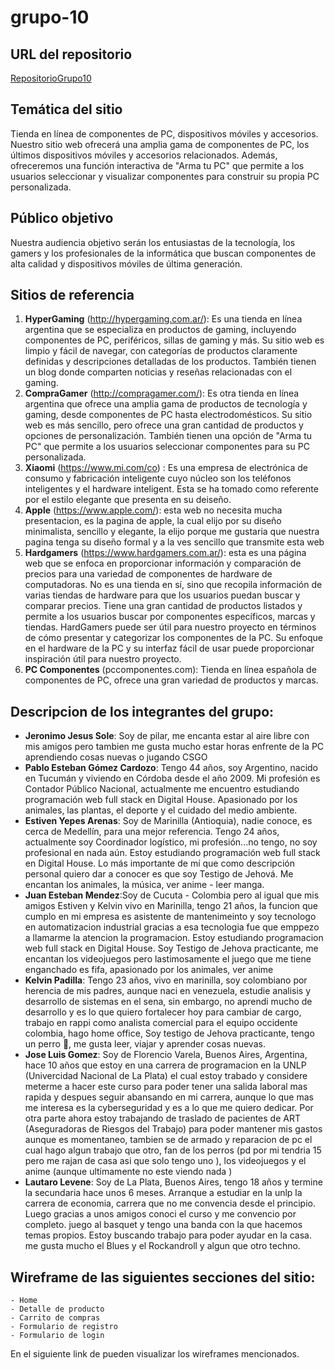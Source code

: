 # grupo-10

## URL del repositorio
[RepositorioGrupo10](https://github.com/0623CIFSNCN05LAED/grupo-10)

## Temática del sitio
Tienda en línea de componentes de PC, dispositivos móviles y accesorios.  
Nuestro sitio web ofrecerá una amplia gama de componentes de PC, los últimos dispositivos móviles y accesorios relacionados. Además, ofreceremos una función interactiva de "Arma tu PC" que permite a los usuarios seleccionar y visualizar componentes para construir su propia PC personalizada.

## Público objetivo
Nuestra audiencia objetivo serán los entusiastas de la tecnología, los gamers y los profesionales de la informática que buscan componentes de alta calidad y dispositivos móviles de última generación.

## Sitios de referencia
1. **HyperGaming** (http://hypergaming.com.ar/): Es una tienda en línea argentina que se especializa en productos de gaming, incluyendo componentes de PC, periféricos, sillas de gaming y más. Su sitio web es limpio y fácil de navegar, con categorías de productos claramente definidas y descripciones detalladas de los productos. También tienen un blog donde comparten noticias y reseñas relacionadas con el gaming.
2. **CompraGamer** (http://compragamer.com/): Es otra tienda en línea argentina que ofrece una amplia gama de productos de tecnología y gaming, desde componentes de PC hasta electrodomésticos. Su sitio web es más sencillo, pero ofrece una gran cantidad de productos y opciones de personalización. También tienen una opción de "Arma tu PC" que permite a los usuarios seleccionar componentes para su PC personalizada.
3. **Xiaomi** (https://www.mi.com/co) : Es una empresa de electrónica de consumo y fabricación inteligente cuyo núcleo son los teléfonos inteligentes y el hardware inteligent. Esta se ha tomado como referente por el estilo elegante que presenta en su deiseño.
4. **Apple** (https://www.apple.com/): esta web no necesita mucha presentacion, es la pagina de apple, la cual elijo por su diseño minimalista, sencillo y elegante, la elijo porque me gustaria que nuestra pagina tenga su diseño formal y a la ves sencillo que transmite esta web
5. **Hardgamers** (https://www.hardgamers.com.ar/): esta es una página web que se enfoca en proporcionar información y comparación de precios para una variedad de componentes de hardware de computadoras. No es una tienda en sí, sino que recopila información de varias tiendas de hardware para que los usuarios puedan buscar y comparar precios. Tiene una gran cantidad de productos listados y permite a los usuarios buscar por componentes específicos, marcas y tiendas.
HardGamers puede ser útil para nuestro proyecto en términos de cómo presentar y categorizar los componentes de la PC. Su enfoque en el hardware de la PC y su interfaz fácil de usar puede proporcionar inspiración útil para nuestro proyecto. 
6. **PC Componentes** (pccomponentes.com): Tienda en línea española de componentes de PC, ofrece una gran variedad de productos y marcas. 

## Descripcion de los integrantes del grupo:
* **Jeronimo Jesus Sole**: Soy de pilar, me encanta estar al aire libre con mis amigos pero tambien me gusta mucho estar horas enfrente de la PC aprendiendo cosas nuevas o jugando CSGO
* **Pablo Esteban Gómez Cardozo**: Tengo 44 años, soy Argentino, nacido en Tucumán y viviendo en Córdoba desde el año 2009. Mi profesión es Contador Público Nacional, actualmente me encuentro estudiando programación web full stack en Digital House.  Apasionado por los animales, las plantas, el deporte y el cuidado del medio ambiente.
* **Estiven Yepes Arenas**: Soy de Marinilla (Antioquia), nadie conoce, es cerca de Medellín, para una mejor referencia. Tengo 24 años, actualmente soy Coordinador logístico, mi profesión...no tengo, no soy profesional en nada aún. Estoy estudiando programación web full stack en Digital House. Lo más importante de mí que como descripción personal quiero dar a conocer es que soy Testigo de Jehová. Me encantan los animales, la música, ver anime - leer manga. 
* **Juan Esteban Mendez**:Soy de Cucuta - Colombia pero al igual que mis amigos Estiven y Kelvin vivo en Marinilla, tengo 21 años, la funcion que cumplo en mi empresa es asistente de mantenimeinto y soy tecnologo en automatizacion industrial gracias a esa tecnologia fue que emppezo a llamarme la atencion la programacion. Estoy estudiando programacion web full stack en Digital House. Soy Testigo de Jehova practicante, me encantan los videojuegos pero lastimosamente el juego que me tiene enganchado es fifa, apasionado por los animales, ver anime
* **Kelvin Padilla**: Tengo 23 años, vivo en marinilla, soy colombiano por herencia de mis padres, aunque naci en venezuela, estudie analisis y desarrollo de sistemas en el sena, sin embargo, no aprendi mucho de desarrollo y es lo que quiero fortalecer hoy para cambiar de cargo, trabajo en rappi como analista comercial para el equipo occidente colombia, hago home office, Soy testigo de Jehova practicante, tengo un perro :dog:, me gusta leer,  viajar y aprender cosas nuevas.
* **Jose Luis Gomez**: Soy de Florencio Varela, Buenos Aires, Argentina, hace 10 años que estoy en una carrera de programacion en la UNLP (Univercidad Nacional de La Plata) el cual estoy trabado y considere meterme a hacer este curso para poder tener una salida laboral mas rapida y despues seguir abansando en mi carrera, aunque lo que mas me interesa es la cyberseguridad y es a lo que me quiero dedicar. Por otra parte ahora estoy trabajando de traslado de pacientes de ART (Aseguradoras de Riesgos del Trabajo) para poder mantener mis gastos aunque es momentaneo, tambien se de armado y reparacion de pc el cual hago algun trabajo que otro, fan de los perros (pd por mi tendria 15 pero me rajan de casa asi que solo tengo uno ), los videojuegos y el anime (aunque ultimamente no este viendo nada ) 
* **Lautaro Levene**: Soy de La Plata, Buenos Aires, tengo 18 años y termine la secundaria hace unos 6 meses. Arranque a estudiar en la unlp la carrera de economia, carrera que no me convencia desde el principio. Luego gracias a unos amigos conoci el curso y me convencio por completo. juego al basquet y tengo una banda con la que hacemos temas propios. Estoy buscando trabajo para poder ayudar en la casa. me gusta mucho el Blues y el Rockandroll y algun que otro techno.


## Wireframe de las siguientes secciones del sitio: 
    - Home 
    - Detalle de producto 
    - Carrito de compras 
    - Formulario de registro 
    - Formulario de login

En el siguiente link de pueden visualizar los wireframes mencionados.
